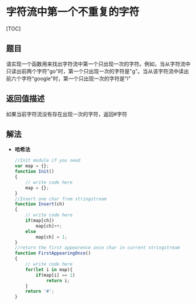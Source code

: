 # 字符流中第一个不重复的字符

[TOC]

## 题目

请实现一个函数用来找出字符流中第一个只出现一次的字符。例如，当从字符流中只读出前两个字符"go"时，第一个只出现一次的字符是"g"。当从该字符流中读出前六个字符“google"时，第一个只出现一次的字符是"l"



## 返回值描述

如果当前字符流没有存在出现一次的字符，返回#字符



## 解法

- **哈希法**

  ```javascript
  //Init module if you need
  var map = {};
  function Init()
  {
      // write code here
      map = {};
  }
  //Insert one char from stringstream
  function Insert(ch)
  {
      // write code here
      if(map[ch])
          map[ch]++;
      else
          map[ch] = 1;
  }
  //return the first appearence once char in current stringstream
  function FirstAppearingOnce()
  {
      // write code here
      for(let i in map){
          if(map[i] == 1)
              return i;
      }
      return '#';
  }
  ```

  